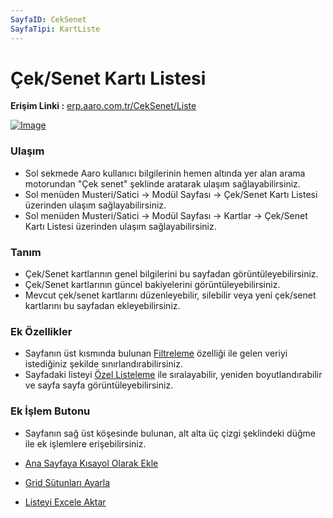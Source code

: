```yaml
---
SayfaID: CekSenet
SayfaTipi: KartListe
---
```


# Çek/Senet Kartı Listesi

**Erişim Linki :** [erp.aaro.com.tr/CekSenet/Liste](erp.aaro.com.tr/CekSenet/Liste)

[![Image](https://i.hizliresim.com/cdi7gyv.png)](https://hizliresim.com/cdi7gyv)

### Ulaşım

- Sol sekmede Aaro kullanıcı bilgilerinin hemen altında yer alan arama motorundan "Çek senet" şeklinde aratarak ulaşım sağlayabilirsiniz.
- Sol menüden Musteri/Satici -> Modül Sayfası -> Çek/Senet Kartı Listesi üzerinden ulaşım sağlayabilirsiniz. 
- Sol menüden Musteri/Satici -> Modül Sayfası -> Kartlar -> Çek/Senet Kartı Listesi üzerinden ulaşım sağlayabilirsiniz. 

### Tanım 

- Çek/Senet kartlarının genel bilgilerini bu sayfadan görüntüleyebilirsiniz.
- Çek/Senet kartlarının güncel bakiyelerini görüntüleyebilirsiniz.
- Mevcut çek/senet kartlarını düzenleyebilir, silebilir veya yeni çek/senet kartlarını bu sayfadan ekleyebilirsiniz.

### Ek Özellikler 

- Sayfanın üst kısmında bulunan [Filtreleme](../TemelOzellikler/SayfaKisitlari.md) özelliği ile gelen veriyi istediğiniz şekilde sınırlandırabilirsiniz.
- Sayfadaki listeyi [Özel Listeleme](../TemelOzellikler/ListeNesnesi.md) ile sıralayabilir, yeniden boyutlandırabilir ve sayfa sayfa görüntüleyebilirsiniz.

### Ek İşlem Butonu

- Sayfanın sağ üst köşesinde bulunan, alt alta üç çizgi şeklindeki düğme ile ek işlemlere erişebilirsiniz.








- [Ana Sayfaya Kısayol Olarak Ekle](../TemelOzellikler/KisaYollaraEkleme.md)
- [Grid Sütunları Ayarla](../TemelOzellikler/GridSutunAyarlari.md)
- [Listeyi Excele Aktar](../TemelOzellikler/ListeyiExceleAktar.md)

